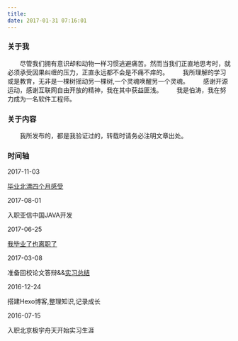 ```yaml
---
title: 
date: 2017-01-31 07:16:01
---
```

<link rel="stylesheet" href="../timeline/css/home.css">

### 关于我
　　尽管我们拥有意识却和动物一样习惯逃避痛苦。然而当我们正直地思考时，就必须承受因果纠缠的压力，正直永远都不会是不痛不痒的。
　　我所理解的学习或是教育，无非是一棵树摇动另一棵树,一个灵魂唤醒另一个灵魂。
　　感谢开源运动，感谢互联网自由开放的精神，我在其中获益匪浅。
　　我是伯涛，我在努力成为一名软件工程师。
### 关于内容
　　我所发布的，都是我验证过的，转载时请务必注明文章出处。 

### 时间轴

<div class="timezone"><div class="time"><span>2017-11-03</span><div><p><a target="_blank" href="http://imbotao.top/2017/11/03/talk-nonsense/">毕业北漂四个月感受</a></p></div></div><div class="timeLeft" style="top: 70px;"><span>2017-08-01</span><div><p>入职亚信中国JAVA开发</p></div></div><div class="time" style="top: 140px;"><span>2017-06-25</span><div><p><a target="_blank" href="http://imbotao.top/2017/06/25/graduated-and-quit/">我毕业了也离职了</a></p></div></div><div class="timeLeft" style="top: 210px;"><span>2017-03-08</span><div><p>准备回校论文答辩&&<a target="_blank" href="http://imbotao.top/2017/03/08/safe-and-sound/">实习总结</a></p></div></div><div class="time" style="top: 280px;"><span>2016-12-24</span><div><p>搭建Hexo博客,整理知识,记录成长</p></div></div><div class="timeLeft" style="top: 350px;"><span>2016-07-15</span><div><p>入职北京极宇舟天开始实习生涯</p></div></div></div>
